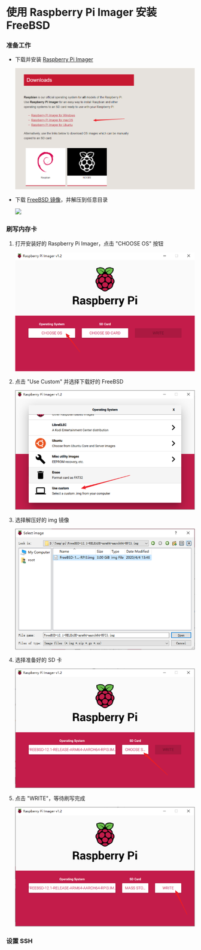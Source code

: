 # 使用 Raspberry Pi Imager 安装 FreeBSD
### 准备工作
- 下载并安装 [Raspberry Pi Imager](https://www.raspberrypi.org/downloads/)

  ![](img/00.png)

- 下载 [FreeBSD 镜像](https://www.freebsd.org/where.html)，并解压到任意目录

  ![](img/01.png)
### 刷写内存卡
1. 打开安装好的 Raspberry Pi Imager，点击 "CHOOSE OS" 按钮

   ![CHOOSE OS](img/02.png)

2. 点击 "Use Custom" 并选择下载好的 FreeBSD

   ![Use Custom](img/03.png)

3. 选择解压好的 img 镜像

   ![](img/04.png)

4. 选择准备好的 SD 卡

   ![](img/05.png)

5. 点击 "WRITE"，等待刷写完成

   ![image-20200404153349970](img/06.png)

### 设置 SSH